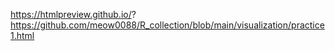 https://htmlpreview.github.io/? https://github.com/meow0088/R_collection/blob/main/visualization/practice1.html
